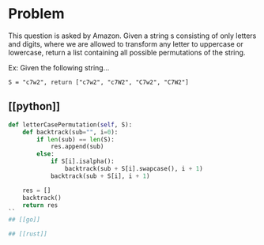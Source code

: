 
# Problem

This question is asked by Amazon. Given a string s consisting of only letters and digits, where we are allowed to transform any letter to uppercase or lowercase, return a list containing all possible permutations of the string.

Ex: Given the following string…
```
S = "c7w2", return ["c7w2", "c7W2", "C7w2", "C7W2"]
```

## [[python]]

```python
def letterCasePermutation(self, S):
    def backtrack(sub="", i=0):
        if len(sub) == len(S):
            res.append(sub)
        else:
            if S[i].isalpha():
                backtrack(sub + S[i].swapcase(), i + 1)
            backtrack(sub + S[i], i + 1)

    res = []
    backtrack()
    return res
``
## [[go]]

## [[rust]]

